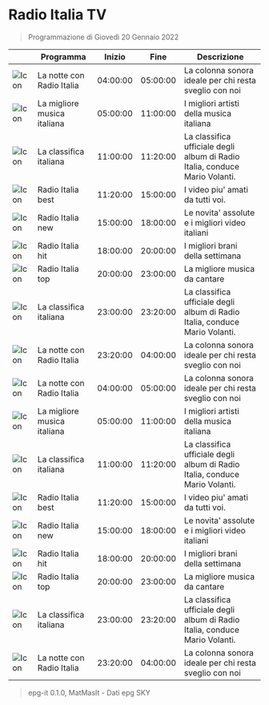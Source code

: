 # Radio Italia TV
> Programmazione di Giovedì 20 Gennaio 2022

||Programma|Inizio|Fine|Descrizione|
|---|---|---|---|---|
|![Icon]()|La notte con Radio Italia|04:00:00|05:00:00|La colonna sonora ideale per chi resta sveglio con noi
|![Icon]()|La migliore musica italiana|05:00:00|11:00:00|I migliori artisti della musica italiana
|![Icon]()|La classifica italiana|11:00:00|11:20:00|La classifica ufficiale degli album di Radio Italia, conduce Mario Volanti.
|![Icon]()|Radio Italia best|11:20:00|15:00:00|I video piu&#039; amati da tutti voi.
|![Icon]()|Radio Italia new|15:00:00|18:00:00|Le novita&#039; assolute e i migliori video italiani
|![Icon]()|Radio Italia hit|18:00:00|20:00:00|I migliori brani della settimana
|![Icon]()|Radio Italia top|20:00:00|23:00:00|La migliore musica da cantare
|![Icon]()|La classifica italiana|23:00:00|23:20:00|La classifica ufficiale degli album di Radio Italia, conduce Mario Volanti.
|![Icon]()|La notte con Radio Italia|23:20:00|04:00:00|La colonna sonora ideale per chi resta sveglio con noi
|![Icon]()|La notte con Radio Italia|04:00:00|05:00:00|La colonna sonora ideale per chi resta sveglio con noi
|![Icon]()|La migliore musica italiana|05:00:00|11:00:00|I migliori artisti della musica italiana
|![Icon]()|La classifica italiana|11:00:00|11:20:00|La classifica ufficiale degli album di Radio Italia, conduce Mario Volanti.
|![Icon]()|Radio Italia best|11:20:00|15:00:00|I video piu&#039; amati da tutti voi.
|![Icon]()|Radio Italia new|15:00:00|18:00:00|Le novita&#039; assolute e i migliori video italiani
|![Icon]()|Radio Italia hit|18:00:00|20:00:00|I migliori brani della settimana
|![Icon]()|Radio Italia top|20:00:00|23:00:00|La migliore musica da cantare
|![Icon]()|La classifica italiana|23:00:00|23:20:00|La classifica ufficiale degli album di Radio Italia, conduce Mario Volanti.
|![Icon]()|La notte con Radio Italia|23:20:00|04:00:00|La colonna sonora ideale per chi resta sveglio con noi



 > epg-it 0.1.0, MatMasIt - Dati epg SKY